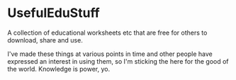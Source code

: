 # UsefulEduStuff
A collection of educational worksheets etc that are free for others to download, share and use. 

I've made these things at various points in time and other people have expressed an interest in using them, so I'm sticking the here for the good of the world. Knowledge is power, yo. 
